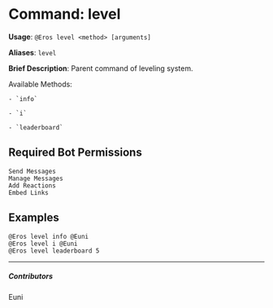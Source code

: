 # Command: level


**Usage**: `@Eros level <method> [arguments]`

**Aliases**: `level`

**Brief Description**: Parent command of leveling system.

Available Methods:

	- `info`

	- `i`

	- `leaderboard`



## Required Bot Permissions

```
Send Messages
Manage Messages
Add Reactions
Embed Links
```

## Examples

```
@Eros level info @Euni
@Eros level i @Euni
@Eros level leaderboard 5
```


---

##### Contributors


Euni

